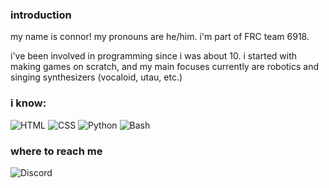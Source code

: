 ### introduction
my name is connor! my pronouns are he/him. i'm part of FRC team 6918.

i've been involved in programming since i was about 10. i started with making games on scratch, and my main focuses currently are robotics and singing synthesizers (vocaloid, utau, etc.)

### i know:
![HTML](https://img.shields.io/badge/html-%23E34F26.svg?style=flat&logo=html5&logoColor=white)
![CSS](https://img.shields.io/badge/css-%231572B6.svg?style=flat&logo=css3&logoColor=white)
![Python](https://img.shields.io/badge/python-3670A0?style=flat&logo=python&logoColor=ffdd54)
![Bash](https://img.shields.io/badge/bash-%23121011.svg?style=flat&logo=gnu-bash&logoColor=white)

### where to reach me
![Discord](https://img.shields.io/badge/connorthecanoe-%237289DA.svg?style=flat&logo=discord&logoColor=white)
